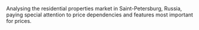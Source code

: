 Analysing the residential properties market in Saint-Petersburg, Russia, paying special attention to price dependencies and features most important for prices.
